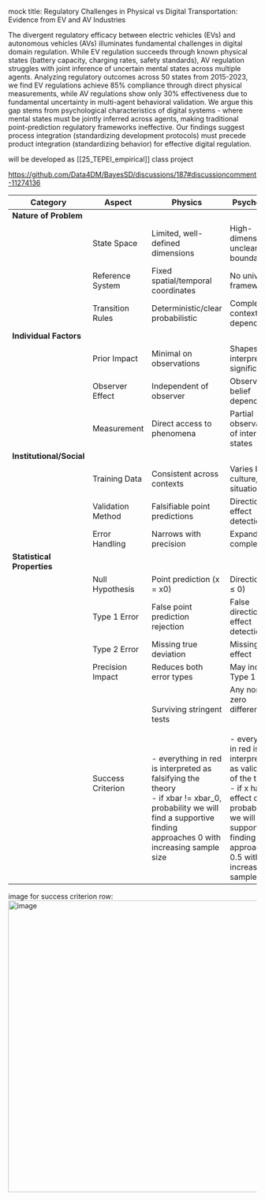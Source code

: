 mock title: Regulatory Challenges in Physical vs Digital Transportation: Evidence from EV and AV Industries

The divergent regulatory efficacy between electric vehicles (EVs) and autonomous vehicles (AVs) illuminates fundamental challenges in digital domain regulation. While EV regulation succeeds through known physical states (battery capacity, charging rates, safety standards), AV regulation struggles with joint inference of uncertain mental states across multiple agents. Analyzing regulatory outcomes across 50 states from 2015-2023, we find EV regulations achieve 85% compliance through direct physical measurements, while AV regulations show only 30% effectiveness due to fundamental uncertainty in multi-agent behavioral validation. We argue this gap stems from psychological characteristics of digital systems - where mental states must be jointly inferred across agents, making traditional point-prediction regulatory frameworks ineffective. Our findings suggest process integration (standardizing development protocols) must precede product integration (standardizing behavior) for effective digital regulation.

will be developed as [[25_TEPEI_empirical]] class project

https://github.com/Data4DM/BayesSD/discussions/187#discussioncomment-11274136

| Category                   | Aspect            | Physics                                                                                                                                                                                                             | Psychology                                                                                                                                                                                                               |
| -------------------------- | ----------------- | ------------------------------------------------------------------------------------------------------------------------------------------------------------------------------------------------------------------- | ------------------------------------------------------------------------------------------------------------------------------------------------------------------------------------------------------------------------ |
| **Nature of Problem**      |                   |                                                                                                                                                                                                                     |                                                                                                                                                                                                                          |
|                            | State Space       | Limited, well-defined dimensions                                                                                                                                                                                    | High-dimensional, unclear boundaries                                                                                                                                                                                     |
|                            | Reference System  | Fixed spatial/temporal coordinates                                                                                                                                                                                  | No universal framework                                                                                                                                                                                                   |
|                            | Transition Rules  | Deterministic/clear probabilistic                                                                                                                                                                                   | Complex, context-dependent                                                                                                                                                                                               |
| **Individual Factors**     |                   |                                                                                                                                                                                                                     |                                                                                                                                                                                                                          |
|                            | Prior Impact      | Minimal on observations                                                                                                                                                                                             | Shapes interpretation significantly                                                                                                                                                                                      |
|                            | Observer Effect   | Independent of observer                                                                                                                                                                                             | Observer-belief dependent                                                                                                                                                                                                |
|                            | Measurement       | Direct access to phenomena                                                                                                                                                                                          | Partial observation of internal states                                                                                                                                                                                   |
| **Institutional/Social**   |                   |                                                                                                                                                                                                                     |                                                                                                                                                                                                                          |
|                            | Training Data     | Consistent across contexts                                                                                                                                                                                          | Varies by culture, time, situation                                                                                                                                                                                       |
|                            | Validation Method | Falsifiable point predictions                                                                                                                                                                                       | Directional effect detection                                                                                                                                                                                             |
|                            | Error Handling    | Narrows with precision                                                                                                                                                                                              | Expands with complexity                                                                                                                                                                                                  |
| **Statistical Properties** |                   |                                                                                                                                                                                                                     |                                                                                                                                                                                                                          |
|                            | Null Hypothesis   | Point prediction (x = x0)                                                                                                                                                                                           | Directional (x ≤ 0)                                                                                                                                                                                                      |
|                            | Type 1 Error      | False point prediction rejection                                                                                                                                                                                    | False directional effect detection                                                                                                                                                                                       |
|                            | Type 2 Error      | Missing true deviation                                                                                                                                                                                              | Missing true effect                                                                                                                                                                                                      |
|                            | Precision Impact  | Reduces both error types                                                                                                                                                                                            | May increase Type 1 error                                                                                                                                                                                                |
|                            | Success Criterion | Surviving stringent tests<br><br><br><br>- everything in red is interpreted as falsifying the theory<br>- if xbar != xbar_0, probability we will find a supportive finding approaches 0 with increasing sample size | Any non-zero difference<br><br><br>- everything in red is interpreted as validation of the theory<br>- if x has no effect on y, probability we will find a supportive finding approaches 0.5 with increasing sample size |

image for success criterion row:
<img width="592" alt="image" src="https://github.com/user-attachments/assets/f1c3f7e2-b330-460b-87aa-7af9a8a079ec">

